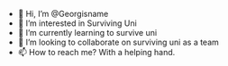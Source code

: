- 👋 Hi, I’m @Georgisname
- 👀 I’m interested in Surviving Uni
- 🌱 I’m currently learning to survive uni
- 💞️ I’m looking to collaborate on surviving uni as a team
- 📫 How to reach me? With a helping hand.

<!---
Georgisname/Georgisname is a ✨ special ✨ repository because its `README.md` (this file) appears on your GitHub profile.
You can click the Preview link to take a look at your changes.
--->
